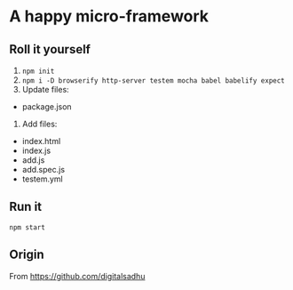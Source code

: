 # A happy micro-framework

## Roll it yourself

1. `npm init`
1. `npm i -D browserify http-server testem mocha babel babelify expect`
1. Update files:
  - package.json
1. Add files:
  - index.html
  - index.js
  - add.js
  - add.spec.js
  - testem.yml

## Run it
`npm start`

## Origin
From https://github.com/digitalsadhu
